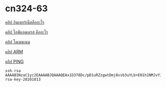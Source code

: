 # cn324-63
[คลิป อินเตอร์เน็ตคืออะไร](https://youtu.be/Sgd4gfBOrK0)

[คลิป ไอพีแอดเดรส คืออะไร](https://youtu.be/Rv_ES--s_ks)

[คลิป โดเมนเนม](https://youtu.be/Vk2Breiw94A)

[คลิป ARM](https://youtu.be/UxHvkHNdNEY)

[คลิป PING](https://youtu.be/W-UcBKfPr8w)

```
ssh-rsa AAAAB3NzaC1yc2EAAAABJQAAAQEAx1D378Dc/pD1uRZzgwtDmj8vsb3uYLb+E01h1NMJvYJGIvmcmduB21MQ30NVOqQ+4nDS5v1rNVVSpnomyXOPt3dWAoYSAZdDFtYotyBuK+LM//CjDKchs3l3ieMPqUpxzesVvDAPePXelmdWDX5nEh7UUuQGy5uPbgu1uUYQ7uES2hsPaIecr6NIKGAJJgk5ZCQnEVoICtmsfHnmneyYqjwC0L25EZA5TIQpL6x8zHkQr9hpaKDL4hkes9TSgaNS+D4SC5kpxDUlMjJ8PL4j5dlCLNlPab+HTQf/SnB17lCC/FMoCCnOLsXZGbsPRn+YpwiAmqTeDf4J4a+OTGaa2w== rsa-key-20201013
```
